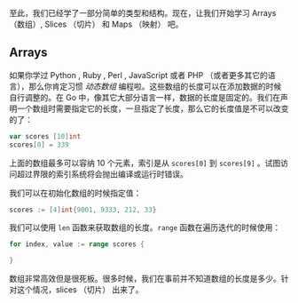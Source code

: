 至此，我们已经学了一部分简单的类型和结构。现在，让我们开始学习 Arrays （数组）, Slices （切片） 和 Maps （映射） 吧。

## Arrays

如果你学过 Python , Ruby , Perl , JavaScript 或者 PHP （或者更多其它的语言），那么你肯定习惯 *动态数组* 编程啦。这些数组的长度可以在添加数据的时候自行调整的。在 Go 中，像其它大部分语言一样，数据的长度是固定的。我们在声明一个数组时需要指定它的长度，一旦指定了长度，那么它的长度值是不可以改变的了：

```go
var scores [10]int
scores[0] = 339
```

上面的数组最多可以容纳 10 个元素，索引是从 `scores[0]` 到 `scores[9]` 。试图访问超过界限的索引系统将会抛出编译或运行时错误。

我们可以在初始化数组的时候指定值：

```go
scores := [4]int{9001, 9333, 212, 33}
```

我们可以使用 `len` 函数来获取数组的长度。`range` 函数在遍历迭代的时候使用：

```go
for index, value := range scores {

}
```

数组非常高效但是很死板。很多时候，我们在事前并不知道数组的长度是多少。针对这个情况，slices （切片） 出来了。